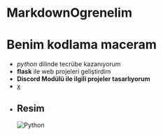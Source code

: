 # MarkdownOgrenelim


# Benim kodlama maceram
- *python* dilinde tecrübe kazanıyorum
- **flask** ile web projeleri geliştirdim
- **Discord Modülü ile ilgili projeler tasarlıyorum**
- [x](https://www.google.com)
- ## Resim
  ![Python](https://img.shields.io/badge/Python-3670A0?style=for-the-badge&logo=python&logoColor=ffdd54)



